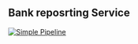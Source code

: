 ## Bank reposrting Service
[![Simple Pipeline](https://github.com/lonecalvary78/bank-reporting-service/actions/workflows/simple-pipeline.yaml/badge.svg)](https://github.com/lonecalvary78/bank-reporting-service/actions/workflows/simple-pipeline.yaml)